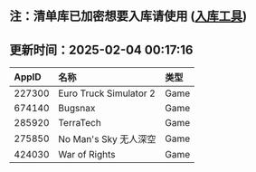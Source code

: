 ## 注：清单库已加密想要入库请使用 ([入库工具](https://github.com/BlankTMing/ManifestAutoUpdate/releases))

## 更新时间：2025-02-04 00:17:16
| AppID | 名称 | 类型  |
| :-------------------- | :----------------------------- | :----------- |
| 227300 | Euro Truck Simulator 2| Game |
| 674140 | Bugsnax| Game |
| 285920 | TerraTech| Game |
| 275850 | No Man's Sky 无人深空| Game |
| 424030 | War of Rights| Game |
